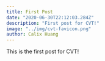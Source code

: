 ```yaml
---
title: First Post
date: "2020-06-30T22:12:03.284Z"
description: "First post for CVT!"
image: "../img/cvt-favicon.png"
author: Calix Huang
---
```


This is the first post for CVT!
